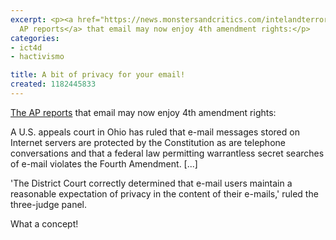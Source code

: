 ```yaml
---
excerpt: <p><a href="https://news.monstersandcritics.com/intelandterror/article_1320410.php/The_privacy_of_Internet_e-mail">The
  AP reports</a> that email may now enjoy 4th amendment rights:</p>
categories:
- ict4d
- hactivismo

title: A bit of privacy for your email!
created: 1182445833
---
```

<p><a href="https://news.monstersandcritics.com/intelandterror/article_1320410.php/The_privacy_of_Internet_e-mail">The AP reports</a> that email may now enjoy 4th amendment rights:</p>

A U.S. appeals court in Ohio has ruled that e-mail messages stored on Internet servers are protected by the Constitution as are telephone conversations and that a federal law permitting warrantless secret searches of e-mail violates the Fourth Amendment. [...]

<p>'The District Court correctly determined that e-mail users maintain a reasonable expectation of privacy in the content of their e-mails,' ruled the three-judge panel.</p>

<p>What a concept!</p>

